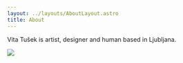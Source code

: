 ```yaml
---
layout: ../layouts/AboutLayout.astro
title: About
---
```

Vita Tušek is artist, designer and human based in Ljubljana.

![](blob:https://app.pagescms.org/74bb9387-7374-423e-aa0f-48188c1acfb7)
